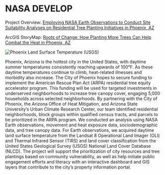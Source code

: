 # NASA DEVELOP

Project Overview: [Employing NASA Earth Observations to Conduct Site Suitability Analyses on Residential Tree Planting Initiatives in Phoenix, AZ](https://appliedsciences.nasa.gov/what-we-do/projects/employing-nasa-earth-observations-conduct-site-suitability-analyses-residential)

ArcGIS StoryMap: [Roots of Change: How Planting More Trees Can Help Combat the Heat in Phoenix, AZ](https://storymaps.arcgis.com/stories/1aba4fbe760c4b29b703655c6a61f4c8)

![Phoenix Land Surface Temperature (USGS)](https://github.com/alisonbautista46/NASADEVELOP/blob/main/Phoenix_Climate_GE.png)

Phoenix, Arizona is the hottest city in the United States, with daytime summer temperatures consistently reaching upwards of 100°F. As these daytime temperatures continue to climb, heat-related illnesses and morbidity also increase. The City of Phoenix hopes to secure funding to implement the American Rescue Plan Act (ARPA) residential tree equity accelerator program. This funding will be used for targeted investments in underserved neighborhoods to increase tree canopy cover, engaging 5,000 households across selected neighborhoods. By partnering with the City of Phoenix, the Arizona Office of Heat Mitigation, and Arizona State University’s Urban Climate Research Center, our team identified residential neighborhoods, block groups within qualified census tracts, and parcels to be prioritized in the ARPA program. We conducted an analysis using NASA Earth observations, movement and heat exposure data, sociodemographic data, and tree canopy data. For Earth observations, we acquired daytime land surface temperature from the Landsat 8 Operational Land Imager (OLI) and Thermal Infrared Sensor (TIRS) and land cover classification from the United States Geological Survey (USGS) National Land Cover Database (NLCD). The project will support the prioritization of city resources and tree plantings based on community vulnerability, as well as help initiate public engagement efforts and literacy with an interactive dashboard and GIS layers that contribute to the city’s property information portal.

